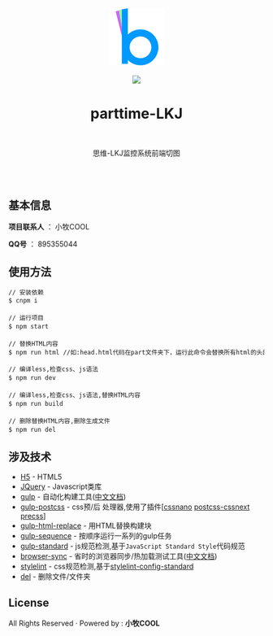 <div align="center">
  <a href="http://www.bingblue.com">
    <img width="112" heigth="112" src="https://github.com/bingblue/group/blob/master/public/img/logo-b-square.png">
  </a>
  <br>
  <br>
  <a href="https://jq.qq.com/?_wv=1027&k=5tyQDAd">
		<img src="https://img.shields.io/badge/QQ%20Group-215259343-blue.svg">
	</a>
  <h1>parttime-LKJ</h1>
  <br>
  <p>
    思维-LKJ监控系统前端切图
  <p>
  <br>
  <br>
</div>

## 基本信息

**项目联系人** ： 小牧COOL

**QQ号** ： 895355044

## 使用方法

```cmd
// 安装依赖
$ cnpm i

// 运行项目
$ npm start

// 替换HTML内容
$ npm run html //如:head.html代码在part文件夹下，运行此命令会替换所有html的头部代码

// 编译less,检查css、js语法
$ npm run dev

// 编译less,检查css、js语法,替换HTML内容
$ npm run build

// 删除替换HTML内容,删除生成文件
$ npm run del
```


## 涉及技术

- [H5][2]     -   HTML5
- [JQuery][3] -   Javascript类库
- [gulp][4]   -   自动化构建工具([中文文档][5])
- [gulp-postcss][6]   -   css预/后 处理器,使用了插件[[cssnano][7] [postcss-cssnext][8] [precss][9]]
- [gulp-html-replace][10] -   用HTML替换构建块
- [gulp-sequence][12]   -   按顺序运行一系列的gulp任务
- [gulp-standard][13]   -   js规范检测,基于`JavaScript Standard Style`代码规范
- [browser-sync][15]   -   省时的浏览器同步/热加载测试工具([中文文档][19])
- [stylelint][16]   -   css规范检测,基于[stylelint-config-standard][17]
- [del][18]   -   删除文件/文件夹

## License

All Rights Reserved · Powered by : **小牧COOL**

[1]:https://jq.qq.com/?_wv=1027&k=5tyQDAd
[2]:https://developer.mozilla.org/zh-CN/docs/Web/HTML
[3]:http://jquery.com/
[4]:http://www.gulpjs.com/
[5]:http://www.gulpjs.com.cn/
[6]:http://postcss.org/
[7]:http://cssnano.co/
[8]:http://cssnext.io/
[9]:https://github.com/jonathantneal/precss
[10]:https://www.npmjs.com/package/gulp-html-replace
[12]:https://github.com/teambition/gulp-sequence
[13]:https://standardjs.com/readme-zhcn.html
[15]:https://browsersync.io/
[16]:http://stylelint.cn/
[17]:https://github.com/stylelint/stylelint-config-standard
[18]:https://github.com/sindresorhus/del
[19]:http://www.browsersync.cn/
